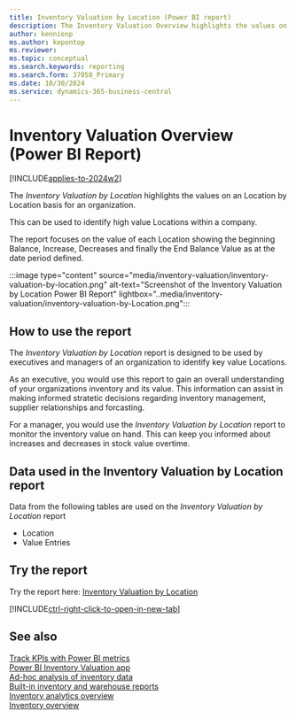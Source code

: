 ```yaml
---
title: Inventory Valuation by Location (Power BI report)
description: The Inventory Valuation Overview highlights the values on an Location by Location basis for an organization.
author: kennienp
ms.author: kepontop
ms.reviewer: 
ms.topic: conceptual
ms.search.keywords: reporting
ms.search.form: 37058_Primary
ms.date: 10/30/2024
ms.service: dynamics-365-business-central
---
```


# Inventory Valuation Overview (Power BI Report)

[!INCLUDE[applies-to-2024w2](includes/applies-to-2024w2.md)]


The *Inventory Valuation by Location* highlights the values on an Location by Location basis for an organization. 

This can be used to identify high value Locations within a company.

The report focuses on the value of each Location showing the beginning Balance, Increase, Decreases and finally the End Balance Value as at the date period defined. 

:::image type="content" source="media/inventory-valuation/inventory-valuation-by-location.png" alt-text="Screenshot of the Inventory Valuation by Location Power BI Report" lightbox="..media/inventory-valuation/inventory-valuation-by-Location.png":::


## How to use the report

The *Inventory Valuation by Location* report is designed to be used by executives and managers of an organization to identify key value Locations. 

As an executive, you would use this report to gain an overall understanding of your organizations inventory and its value. This information can assist in making informed stratetic decisions regarding inventory management, supplier relationships and forcasting.

For a manager, you would use the *Inventory Valuation by Location* report to monitor the inventory value on hand. This can keep you informed about increases and decreases in stock value overtime.


<!-- ## Key Performance Indicators (KPIs)

The *Inventory Valuation by Location* report includes the following KPIs:

- [**Beginning Balance Value**](###)
- [**Increase Value**](###)
- [**Decrease Value**](###)
- [**Ending Balance Value**](###)

Click on the link for a KPI to learn more about what it means, how it is calculated, and what data was used in the calculations.

[!INCLUDE[powerbi-tip-track-kpis](includes/powerbi-tip-track-kpis.md)] -->


## Data used in the Inventory Valuation by Location report

Data from the following tables are used on the *Inventory Valuation by Location* report
- Location 
- Value Entries


## Try the report

Try the report here: [Inventory Valuation by Location](https://businesscentral.dynamics.com?page=37058)

[!INCLUDE[ctrl-right-click-to-open-in-new-tab](includes/ctrl-right-click-to-open-in-new-tab.md)]


## See also

[Track KPIs with Power BI metrics](track-kpis-with-power-bi-metrics.md)   
[Power BI Inventory Valuation app](inventory-valuation-powerbi-app.md)   
[Ad-hoc analysis of inventory data](ad-hoc-analysis-inventory.md)   
[Built-in inventory and warehouse reports](inventory-WMS-reports.md)  
[Inventory analytics overview](inventory-analytics-overview.md)   
[Inventory overview](inventory-manage-inventory.md)  
